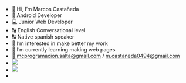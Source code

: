 - 👋 Hi, I’m Marcos Castañeda
- 📱 Android Developer
- 💻 Junior Web Developer
- 🔠 English Conversational level
- 🔠 Native spanish speaker
- 👀 I’m interested in make better my work
- 🌱 I’m currently learning making web pages
- 📧 mcprogramacion.salta@gmail.com / m.castaneda0494@gmail.com
- <img src="https://img.shields.io/badge/Gmail-D14836?style=for-the-badge&logo=gmail&logoColor=white" />
- <img src="https://img.shields.io/badge/LinkedIn-0077B5?style=for-the-badge&logo=linkedin&logoColor=white" />
- 



<!---
marcos-791/marcos-791 is a ✨ special ✨ repository because its `README.md` (this file) appears on your GitHub profile.
You can click the Preview link to take a look at your changes.
--->
